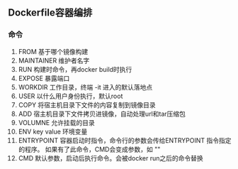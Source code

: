 ## Dockerfile容器编排

### 命令

1. FROM 基于哪个镜像构建
2. MAINTAINER 维护者名字
3. RUN 构建时命令，再docker build时执行
4. EXPOSE  暴露端口
5. WORKDIR 工作目录，终端 -it 进入的默认落地点
6. USER 以什么用户身份执行，默认root
7. COPY 将宿主机目录下文件的内容复制到镜像目录
8. ADD 宿主机目录下文件拷贝进镜像，自动处理url和tar压缩包
9. VOLUMNE 允许挂载的目录
10. ENV key value 环境变量
11. ENTRYPOINT 容器启动时指令，命令行的参数会传给ENTRYPOINT 指令指定的程序。 如果有了此命令，CMD会变成参数，如<ENTRYPOINT> "<CMD>"
12. CMD 默认参数，启动后执行命令。会被docker run之后的命令替换

